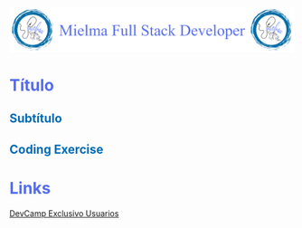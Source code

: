 ![Logo Mielma](logo/Logo%20Encabezado.png)

# <b><font color="#556CEE">Título</font></b>

## <b><font color="#006cb5">Subtítulo</font></b>


## <b><font color="#006cb5">Coding Exercise</font></b>

# <b><font color="#556CEE">Links</font></b>

[DevCamp Exclusivo Usuarios]()
